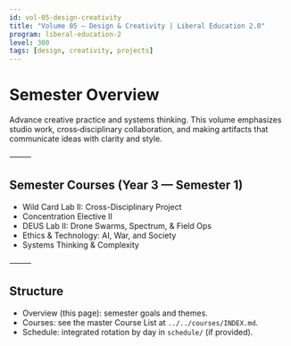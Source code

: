 ```yaml
---
id: vol-05-design-creativity
title: "Volume 05 — Design & Creativity | Liberal Education 2.0"
program: liberal-education-2
level: 300
tags: [design, creativity, projects]
---
```


# Semester Overview
Advance creative practice and systems thinking. This volume emphasizes studio work, cross‑disciplinary collaboration, and making artifacts that communicate ideas with clarity and style.

⸻

## Semester Courses (Year 3 — Semester 1)
- Wild Card Lab II: Cross-Disciplinary Project
- Concentration Elective II
- DEUS Lab II: Drone Swarms, Spectrum, & Field Ops
- Ethics & Technology: AI, War, and Society
- Systems Thinking & Complexity

⸻

## Structure
- Overview (this page): semester goals and themes.
- Courses: see the master Course List at `../../courses/INDEX.md`.
- Schedule: integrated rotation by day in `schedule/` (if provided).
